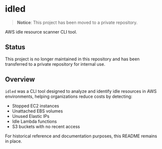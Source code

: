 # idled

> **Notice**: This project has been moved to a private repository.

AWS idle resource scanner CLI tool.

## Status

This project is no longer maintained in this repository and has been transferred to a private repository for internal use.

## Overview

`idled` was a CLI tool designed to analyze and identify idle resources in AWS environments, helping organizations reduce costs by detecting:

- Stopped EC2 instances
- Unattached EBS volumes
- Unused Elastic IPs
- Idle Lambda functions
- S3 buckets with no recent access

For historical reference and documentation purposes, this README remains in place.
